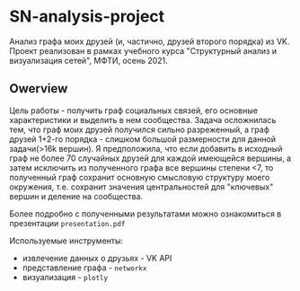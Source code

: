 # SN-analysis-project
Aнализ графа моих друзей (и, частично, друзей второго порядка) из VK. Проект реализован в рамках учебного курса "Структурный анализ и визуализация сетей", МФТИ, осень 2021.

## Owerview
Цель работы - получить граф социальных связей, его основные характеристики и выделить в нем сообщества. 
Задача осложнилась тем, что граф моих друзей получился сильно разреженный, а граф друзей 1+2-го порядка - слишком большой размерности для данной задачи(>16k вершин).
Я предположила, что если добавить в исходный граф не более 70 случайных друзей для каждой имеющейся вершины, а затем исключить из полученного графа все вершины степени <7,
то полученный граф сохранит основную смысловую структуру моего окружения, т.е. сохранит значения центральностей для "ключевых" вершин и деление на сообщества.

Более подробно с полученными результатами можно ознакомиться в презентации `presentation.pdf`

Используемые инструменты:
* извлечение данных о друзьях - VK API
* представление графа - `networkx`
* визуализация - `plotly`
